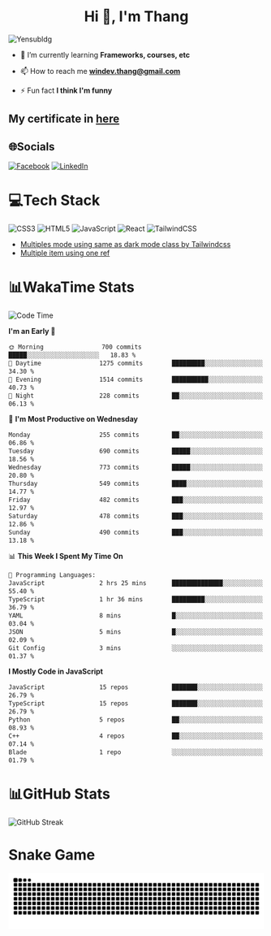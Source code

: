 <h1 align="center">Hi 👋, I'm Thang</h1>

![Yensubldg](https://readme-typing-svg.demolab.com?font=Fira+Code&weight=600&pause=1000&color=F5F5F2&center=true&vCenter=true&width=435&lines=Trying+to+be+a+Software+Engineering)

<!--
![](https://komarev.com/ghpvc/?username=yensubldg&label=Visitors+Count&color=brightgreen) -->

- 🌱 I’m currently learning **Frameworks, courses, etc**

- 📫 How to reach me **<windev.thang@gmail.com>**

- ⚡ Fun fact **I think I'm funny**

## My certificate in [here](./MY_CERTIFICATE.md)

## 🌐Socials

[![Facebook](https://img.shields.io/badge/Facebook-%231877F2.svg?logo=Facebook&logoColor=white)](https://facebook.com/yensubldg) [![LinkedIn](https://img.shields.io/badge/LinkedIn-%230077B5.svg?logo=linkedin&logoColor=white)](https://linkedin.com/in/yensubldg)

# 💻Tech Stack

![CSS3](https://img.shields.io/badge/css3-%231572B6.svg?style=for-the-badge&logo=css3&logoColor=white) ![HTML5](https://img.shields.io/badge/html5-%23E34F26.svg?style=for-the-badge&logo=html5&logoColor=white) ![JavaScript](https://img.shields.io/badge/javascript-%23323330.svg?style=for-the-badge&logo=javascript&logoColor=%23F7DF1E) ![React](https://img.shields.io/badge/react-%2320232a.svg?style=for-the-badge&logo=react&logoColor=%2361DAFB) ![TailwindCSS](https://img.shields.io/badge/tailwindcss-%2338B2AC.svg?style=for-the-badge&logo=tailwind-css&logoColor=white)

<!-- BLOG-POST-LIST:START -->
- [Multiples mode using same as dark mode class by Tailwindcss](https://dev.to/yensubldg/multiples-mode-using-same-as-dark-mode-class-by-tailwindcss-56p4)
- [Multiple item using one ref](https://dev.to/yensubldg/multiple-item-using-one-ref-1288)
<!-- BLOG-POST-LIST:END -->

# 📊WakaTime Stats

<!--START_SECTION:waka-->
![Code Time](http://img.shields.io/badge/Code%20Time-3%2C284%20hrs-blue)

**I'm an Early 🐤** 

```text
🌞 Morning                700 commits         █████░░░░░░░░░░░░░░░░░░░░   18.83 % 
🌆 Daytime                1275 commits        █████████░░░░░░░░░░░░░░░░   34.30 % 
🌃 Evening                1514 commits        ██████████░░░░░░░░░░░░░░░   40.73 % 
🌙 Night                  228 commits         ██░░░░░░░░░░░░░░░░░░░░░░░   06.13 % 
```
📅 **I'm Most Productive on Wednesday** 

```text
Monday                   255 commits         ██░░░░░░░░░░░░░░░░░░░░░░░   06.86 % 
Tuesday                  690 commits         █████░░░░░░░░░░░░░░░░░░░░   18.56 % 
Wednesday                773 commits         █████░░░░░░░░░░░░░░░░░░░░   20.80 % 
Thursday                 549 commits         ████░░░░░░░░░░░░░░░░░░░░░   14.77 % 
Friday                   482 commits         ███░░░░░░░░░░░░░░░░░░░░░░   12.97 % 
Saturday                 478 commits         ███░░░░░░░░░░░░░░░░░░░░░░   12.86 % 
Sunday                   490 commits         ███░░░░░░░░░░░░░░░░░░░░░░   13.18 % 
```


📊 **This Week I Spent My Time On** 

```text
💬 Programming Languages: 
JavaScript               2 hrs 25 mins       ██████████████░░░░░░░░░░░   55.40 % 
TypeScript               1 hr 36 mins        █████████░░░░░░░░░░░░░░░░   36.79 % 
YAML                     8 mins              █░░░░░░░░░░░░░░░░░░░░░░░░   03.04 % 
JSON                     5 mins              █░░░░░░░░░░░░░░░░░░░░░░░░   02.09 % 
Git Config               3 mins              ░░░░░░░░░░░░░░░░░░░░░░░░░   01.37 % 
```

**I Mostly Code in JavaScript** 

```text
JavaScript               15 repos            ███████░░░░░░░░░░░░░░░░░░   26.79 % 
TypeScript               15 repos            ███████░░░░░░░░░░░░░░░░░░   26.79 % 
Python                   5 repos             ██░░░░░░░░░░░░░░░░░░░░░░░   08.93 % 
C++                      4 repos             ██░░░░░░░░░░░░░░░░░░░░░░░   07.14 % 
Blade                    1 repo              ░░░░░░░░░░░░░░░░░░░░░░░░░   01.79 % 
```




<!--END_SECTION:waka-->

# 📊GitHub Stats

![GitHub Streak](https://streak-stats.demolab.com?user=yensubldg&theme=tokyonight&border_radius=8)

# Snake Game

![Snake eating my contribution graph](./github-contribution-grid-snake.svg)
